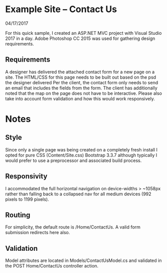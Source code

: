 Example Site – Contact Us
=========================
04/17/2017

For this quick sample, I created an ASP.NET MVC project with Visual Studio 2017 in a day. Adobe Photoshop CC 2015 was used for gathering design requirements.

Requirements
------------

A designer has delivered the attached contact form for a new page on a site. The HTML/CSS for this page needs to be built out based on the psd the designer delivered Per the client, the contact form only needs to send an email that includes the fields from the form. The client has additionally noted that the map on the page does not have to be interactive. Please also take into account form validation and how this would work responsively.

Notes
=====

Style
-----

Since only a single page was being created on a completely fresh install I opted for pure CSS (Content/Site.css) Bootstrap 3.3.7 although typically I would prefer to use a preprocessor and associated build process.

Responsivity
------------

I accommodated the full horizontal navigation on device-widths > ~1058px rather than falling back to a collapsed nav for all medium devices (992 pixels to 1199 pixels).

Routing
-------

For simplicity, the default route is /Home/ContactUs. A valid form submission redirects here also.

Validation
----------

Model attributes are located in Models/ContactUsModel.cs and validated in the POST Home/ContactUs controller action.
